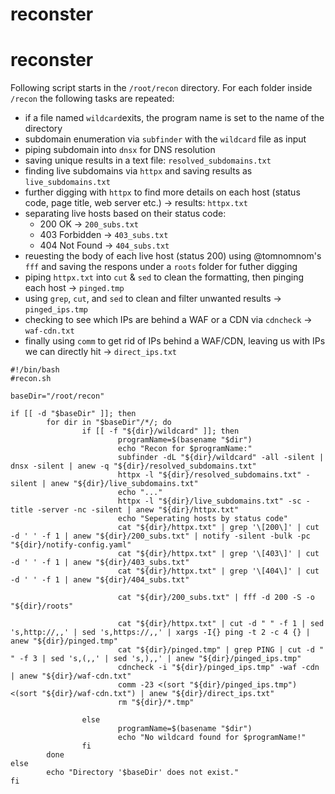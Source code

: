 # reconster

# reconster
Following script starts in the `/root/recon` directory. For each folder inside `/recon` the following tasks are repeated: 

- if a file named `wildcard`exits, the program name is set to the name of the directory
- subdomain enumeration via `subfinder` with the `wildcard` file as input
- piping subdomain into `dnsx` for DNS resolution
- saving unique results in a text file: `resolved_subdomains.txt`
- finding live subdomains via `httpx` and saving results as `live_subdomains.txt`
- further digging with `httpx` to find more details on each host (status code, page title, web server etc.) → results: `httpx.txt`
- separating live hosts based on their status code:
    - 200 OK → `200_subs.txt`
    - 403 Forbidden → `403_subs.txt`
    - 404 Not Found → `404_subs.txt`
- reuesting the body of each live host (status 200) using @tomnomnom's `fff` and saving the respons under a `roots` folder for futher digging
- piping `httpx.txt` into `cut` & `sed` to clean the formatting, then pinging each host -> `pinged.tmp`
- using `grep`, `cut`, and `sed` to clean and filter unwanted results -> `pinged_ips.tmp`
- checking to see which IPs are behind a WAF or a CDN via `cdncheck` ->  `waf-cdn.txt`
- finally using `comm` to get rid of IPs behind a WAF/CDN, leaving us with IPs we can directly hit -> `direct_ips.txt`
 
```
#!/bin/bash
#recon.sh

baseDir="/root/recon"

if [[ -d "$baseDir" ]]; then
        for dir in "$baseDir"/*/; do
                if [[ -f "${dir}/wildcard" ]]; then
                        programName=$(basename "$dir")
                        echo "Recon for $programName:"
                        subfinder -dL "${dir}/wildcard" -all -silent | dnsx -silent | anew -q "${dir}/resolved_subdomains.txt"
                        httpx -l "${dir}/resolved_subdomains.txt" -silent | anew "${dir}/live_subdomains.txt"
                        echo "..."
                        httpx -l "${dir}/live_subdomains.txt" -sc -title -server -nc -silent | anew "${dir}/httpx.txt"
                        echo "Seperating hosts by status code"
                        cat "${dir}/httpx.txt" | grep '\[200\]' | cut -d ' ' -f 1 | anew "${dir}/200_subs.txt" | notify -silent -bulk -pc "${dir}/notify-config.yaml"
                        cat "${dir}/httpx.txt" | grep '\[403\]' | cut -d ' ' -f 1 | anew "${dir}/403_subs.txt"
                        cat "${dir}/httpx.txt" | grep '\[404\]' | cut -d ' ' -f 1 | anew "${dir}/404_subs.txt"

                        cat "${dir}/200_subs.txt" | fff -d 200 -S -o "${dir}/roots"

                        cat "${dir}/httpx.txt" | cut -d " " -f 1 | sed 's,http://,,' | sed 's,https://,,' | xargs -I{} ping -t 2 -c 4 {} | anew "${dir}/pinged.tmp"
                        cat "${dir}/pinged.tmp" | grep PING | cut -d " " -f 3 | sed 's,(,,' | sed 's,),,' | anew "${dir}/pinged_ips.tmp"
                        cdncheck -i "${dir}/pinged_ips.tmp" -waf -cdn | anew "${dir}/waf-cdn.txt"
                        comm -23 <(sort "${dir}/pinged_ips.tmp") <(sort "${dir}/waf-cdn.txt") | anew "${dir}/direct_ips.txt"
                        rm "${dir}/*.tmp"

                else
                        programName=$(basename "$dir")
                        echo "No wildcard found for $programName!"
                fi
        done
else
        echo "Directory '$baseDir' does not exist."
fi
```

<br>
<br>
